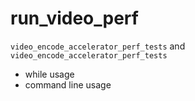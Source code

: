 
# run_video_perf
`video_encode_accelerator_perf_tests` and `video_encode_accelerator_perf_tests`

- while usage
- command line usage


